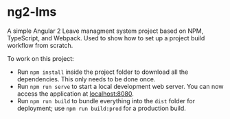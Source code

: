 # ng2-lms

A simple Angular 2 Leave managment system project based on NPM, TypeScript, and Webpack.
Used to show how to set up a project build workflow from scratch.

To work on this project:

* Run `npm install` inside the project folder to download all the dependencies. This only needs to be done once.
* Run `npm run serve` to start a local development web server. You can now access the application at [localhost:8080](http://localhost:8080/).
* Run `npm run build` to bundle everything into the `dist` folder for deployment; use `npm run build:prod` for a production build.

